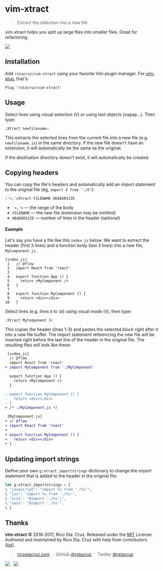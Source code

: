 # vim-xtract

> Extract the selection into a new file

vim-xtract helps you split up large files into smaller files. Great for refactoring.

![](docs/screencast.gif)

## Installation

Add `rstacruz/vim-xtract` using your favorite Vim plugin manager. For [vim-plug](https://github.com/junegunn/vim-plug), that's:

```vim
Plug 'rstacruz/vim-xtract'
```

## Usage

Select lines using visual selection (<kbd>V</kbd>) or using text objects (<kbd>v</kbd><kbd>ap</kbd><kbd>ap</kbd>...). Then type:

```
:Xtract newfilename⏎
```

This extracts the selected lines from the current file into a new file (e.g. `newfilename.js`) in the same directory. If the new file doesn't have an extension, it will automatically be the same as the original.

If the destination directory doesn't exist, it will automatically be created.

## Copying headers

You can copy the file's headers and automatically add an import statement to the original file (eg, `import X from './X'`):

```
:'<,'>Xtract FILENAME HEADERSIZE
```

- `'<,'>` — the range of the body
- `FILENAME` — the new file (extension may be omitted)
- `HEADERSIZE` — number of lines in the header (optional)

#### Example

Let's say you have a file like this `index.js` below. We want to extract the header (first 3 lines) and a function body (last 3 lines) into a new file, `MyComponent.js`.

```
[index.js]
 1   // @flow
 2   import React from 'react'
 3
 4   export function App () {
 5     return <MyComponent />
 6   }
 7
 8   export function MyComponent () {
 9     return <div></div>
10   }
```

Select lines (e.g. lines `8` to `10`) using visual mode (<kbd>V</kbd>), then type:

```
:Xtract MyComponent 3⏎
```

This copies the header (lines 1-3) and pastes the selected block right after it into a new file buffer. The import statement referencing the new file will be inserted right before the last line of the header in the original file. The resulting files will look like these:

```diff
 [index.js]
  // @flow
  import React from 'react'
+ import MyComponent from './MyComponent'

  export function App () {
    return <MyComponent />
  }

- export function MyComponent () {
-   return <div></div>
- }
+ /* ./MyComponent.js */
```

```diff
 [MyComponent.js]
+ // @flow
+ import React from 'react'
+
+ export function MyComponent () {
+   return <div></div>
+ }
```

## Updating import strings

Define your own `g:xtract_importstrings` dictionary to change the import statement that is added to the header in the original file:

```js
let g:xtract_importstrings = {
\ "javascript": "import %s from './%s'",
\ "jsx": "import %s from './%s'",
\ "scss": "@import './%s';",
\ "sass": "@import './%s'",
\ }
```

## Thanks

**vim-xtract** © 2016-2017, Rico Sta. Cruz. Released under the [MIT] License.<br>
Authored and maintained by Rico Sta. Cruz with help from contributors ([list][contributors]).

> [ricostacruz.com](http://ricostacruz.com) &nbsp;&middot;&nbsp;
> GitHub [@rstacruz](https://github.com/rstacruz) &nbsp;&middot;&nbsp;
> Twitter [@rstacruz](https://twitter.com/rstacruz)

[![](https://img.shields.io/github/followers/rstacruz.svg?style=social&label=@rstacruz)](https://github.com/rstacruz) &nbsp;
[![](https://img.shields.io/twitter/follow/rstacruz.svg?style=social&label=@rstacruz)](https://twitter.com/rstacruz)

[MIT]: http://mit-license.org/
[contributors]: http://github.com/rstacruz/vim-xtract/contributors
